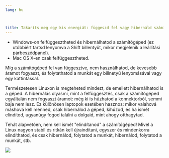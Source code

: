 ```yaml
---
lang: hu



title: Takaríts meg egy kis energiát: függeszd fel vagy hibernáld számítógéped!
---
```


<ul>
<li>Windows-on felfüggesztheted és hibernálhatod a számítógéped (ez utóbbiért tartsd lenyomva a Shift billentyűt, mikor megjelenik a leállítási párbeszédpanel).</li>
<li>Mac OS X-en csak felfüggesztheted.</li>
</ul>

Míg a számítógéped fel van függesztve, nem használhatod, de kevesebb áramot fogyaszt, és folytathatod a munkát egy billnetyű lenyomásával vagy egy kattintással.

Természetesen Linuxon is megteheted mindezt, de emellett hibernálhatod is a géped. A hibernálás olyasmi, mint a felfüggesztés, csak a számítógéped egyáltalán nem fogyaszt áramot: még ki is húzhatod a konnektorból, semmi baja nem lesz. Ez különösen laptopok esetében hasznos: mikor valahová máshová kell menned, csak hibernálod a géped, kihúzod, és ha ismét elindítod, ugyanúgy fogod találni a dolgaid, mint ahogy otthagytad.

Tehát alapvetően, nem kell ismét "elindítanod" a számítógéped! Mivel a Linux nagyon stabil és ritkán kell újraindítani, egyszer és mindenkorra elindíthatod, és csak hibernálod, folytatod a munkát, hibernálod, folytatod a munkát, stb.

<img src="Images/suspend_hibernate_thumb.png" />




